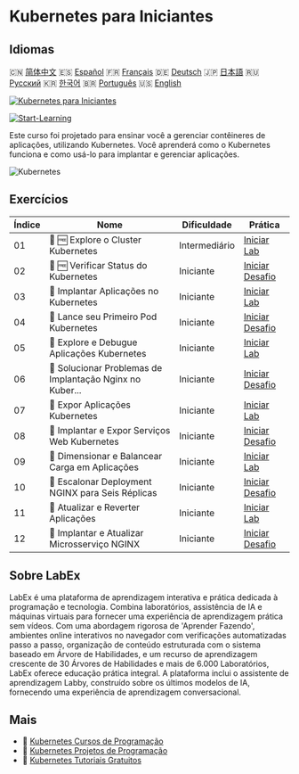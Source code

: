 # Kubernetes para Iniciantes

## Idiomas

🇨🇳 [简体中文](README_zh.md) 🇪🇸 [Español](README_es.md) 🇫🇷 [Français](README_fr.md) 🇩🇪 [Deutsch](README_de.md) 🇯🇵 [日本語](README_ja.md) 🇷🇺 [Русский](README_ru.md) 🇰🇷 [한국어](README_ko.md) 🇧🇷 [Português](README_pt.md) 🇺🇸 [English](README.md) 

[![Kubernetes para Iniciantes](https://cover-creator.labex.io/kubernetes-for-beginners.png?lang=pt)](https://labex.io/pt/courses/kubernetes-for-beginners)

[![Start-Learning](https://img.shields.io/badge/Start-Learning-whitesmoke?style=for-the-badge)](https://labex.io/pt/courses/kubernetes-for-beginners)

Este curso foi projetado para ensinar você a gerenciar contêineres de aplicações, utilizando Kubernetes. Você aprenderá como o Kubernetes funciona e como usá-lo para implantar e gerenciar aplicações.

![Kubernetes](https://img.shields.io/badge/Kubernetes-whitesmoke?style=for-the-badge&logo=kubernetes)


## Exercícios

|   Índice | Nome                                                      | Dificuldade   | Prática                                                                                                                             |
|----------|-----------------------------------------------------------|---------------|-------------------------------------------------------------------------------------------------------------------------------------|
|       01 | 📖 🆓 Explore o Cluster Kubernetes                        | Intermediário | <a target='_blank' href='https://labex.io/pt/tutorials/kubernetes-explore-the-kubernetes-cluster-434519'>Iniciar Lab</a>            |
|       02 | 🎯 🆓 Verificar Status do Kubernetes                      | Iniciante     | <a target='_blank' href='https://labex.io/pt/labs/kubernetes-check-kubernetes-status-434775'>Iniciar Desafio</a>                    |
|       03 | 📖  Implantar Aplicações no Kubernetes                    | Iniciante     | <a target='_blank' href='https://labex.io/pt/tutorials/kubernetes-deploy-applications-on-kubernetes-434644'>Iniciar Lab</a>         |
|       04 | 🎯  Lance seu Primeiro Pod Kubernetes                     | Iniciante     | <a target='_blank' href='https://labex.io/pt/tutorials/kubernetes-launch-your-first-kubernetes-pod-434769'>Iniciar Desafio</a>      |
|       05 | 📖  Explore e Debugue Aplicações Kubernetes               | Iniciante     | <a target='_blank' href='https://labex.io/pt/tutorials/kubernetes-explore-and-debug-kubernetes-applications-434645'>Iniciar Lab</a> |
|       06 | 🎯  Solucionar Problemas de Implantação Nginx no Kuber... | Iniciante     | <a target='_blank' href='https://labex.io/pt/labs/kubernetes-troubleshoot-kubernetes-nginx-deployment-434782'>Iniciar Desafio</a>   |
|       07 | 📖  Expor Aplicações Kubernetes                           | Iniciante     | <a target='_blank' href='https://labex.io/pt/tutorials/kubernetes-expose-kubernetes-applications-434647'>Iniciar Lab</a>            |
|       08 | 🎯  Implantar e Expor Serviços Web Kubernetes             | Iniciante     | <a target='_blank' href='https://labex.io/pt/labs/kubernetes-deploy-and-expose-kubernetes-web-services-434804'>Iniciar Desafio</a>  |
|       09 | 📖  Dimensionar e Balancear Carga em Aplicações           | Iniciante     | <a target='_blank' href='https://labex.io/pt/tutorials/kubernetes-scale-and-load-balance-applications-434648'>Iniciar Lab</a>       |
|       10 | 🎯  Escalonar Deployment NGINX para Seis Réplicas         | Iniciante     | <a target='_blank' href='https://labex.io/pt/labs/kubernetes-scale-nginx-deployment-to-six-replicas-434818'>Iniciar Desafio</a>     |
|       11 | 📖  Atualizar e Reverter Aplicações                       | Iniciante     | <a target='_blank' href='https://labex.io/pt/tutorials/kubernetes-update-and-rollback-applications-434649'>Iniciar Lab</a>          |
|       12 | 🎯  Implantar e Atualizar Microsserviço NGINX             | Iniciante     | <a target='_blank' href='https://labex.io/pt/tutorials/kubernetes-deploy-and-update-nginx-microservice-434821'>Iniciar Desafio</a>  |

## Sobre LabEx

LabEx é uma plataforma de aprendizagem interativa e prática dedicada à programação e tecnologia. Combina laboratórios, assistência de IA e máquinas virtuais para fornecer uma experiência de aprendizagem prática sem vídeos. Com uma abordagem rigorosa de 'Aprender Fazendo', ambientes online interativos no navegador com verificações automatizadas passo a passo, organização de conteúdo estruturada com o sistema baseado em Árvore de Habilidades, e um recurso de aprendizagem crescente de 30 Árvores de Habilidades e mais de 6.000 Laboratórios, LabEx oferece educação prática integral. A plataforma inclui o assistente de aprendizagem Labby, construído sobre os últimos modelos de IA, fornecendo uma experiência de aprendizagem conversacional.

## Mais

- 🔗 [Kubernetes Cursos de Programação](https://github.com/labex-labs/awesome-programming-courses)
- 🔗 [Kubernetes Projetos de Programação](https://github.com/labex-labs/awesome-programming-projects)
- 🔗 [Kubernetes Tutoriais Gratuitos](https://github.com/labex-labs/kubernetes-free-tutorials)

